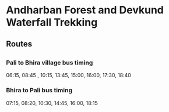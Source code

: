 # Andharban Forest and Devkund Waterfall Trekking

## Routes




##
### Pali to Bhira village bus timing
06:15, 08:45 , 10:15, 13:45, 15:00, 16:00, 17:30, 18:40

### Bhira to Pali bus timing
07:15, 08:20, 10:30, 14:45, 16:00, 18:15

